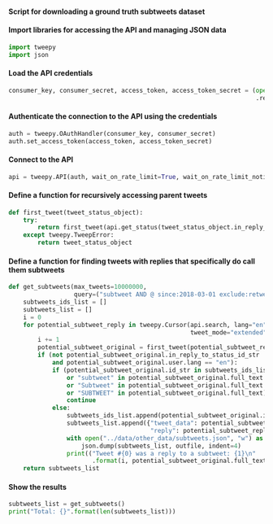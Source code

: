 
#### Script for downloading a ground truth subtweets dataset

#### Import libraries for accessing the API and managing JSON data


```python
import tweepy
import json
```

#### Load the API credentials


```python
consumer_key, consumer_secret, access_token, access_token_secret = (open("../../credentials.txt")
                                                                    .read().split("\n"))
```

#### Authenticate the connection to the API using the credentials


```python
auth = tweepy.OAuthHandler(consumer_key, consumer_secret)
auth.set_access_token(access_token, access_token_secret)
```

#### Connect to the API


```python
api = tweepy.API(auth, wait_on_rate_limit=True, wait_on_rate_limit_notify=True, compression=True)
```

#### Define a function for recursively accessing parent tweets


```python
def first_tweet(tweet_status_object):
    try:
        return first_tweet(api.get_status(tweet_status_object.in_reply_to_status_id_str, tweet_mode="extended"))
    except tweepy.TweepError:
        return tweet_status_object
```

#### Define a function for finding tweets with replies that specifically do call them subtweets


```python
def get_subtweets(max_tweets=10000000, 
                  query=("subtweet AND @ since:2018-03-01 exclude:retweets filter:replies")):
    subtweets_ids_list = []
    subtweets_list = []
    i = 0
    for potential_subtweet_reply in tweepy.Cursor(api.search, lang="en", 
                                                  tweet_mode="extended", q=query).items(max_tweets):
        i += 1
        potential_subtweet_original = first_tweet(potential_subtweet_reply)
        if (not potential_subtweet_original.in_reply_to_status_id_str 
            and potential_subtweet_original.user.lang == "en"):
            if (potential_subtweet_original.id_str in subtweets_ids_list 
                or "subtweet" in potential_subtweet_original.full_text 
                or "Subtweet" in potential_subtweet_original.full_text 
                or "SUBTWEET" in potential_subtweet_original.full_text):
                continue
            else:
                subtweets_ids_list.append(potential_subtweet_original.id_str)
                subtweets_list.append({"tweet_data": potential_subtweet_original._json, 
                                       "reply": potential_subtweet_reply._json})
                with open("../data/other_data/subtweets.json", "w") as outfile:
                    json.dump(subtweets_list, outfile, indent=4)
                print(("Tweet #{0} was a reply to a subtweet: {1}\n"
                       .format(i, potential_subtweet_original.full_text.replace("\n", " "))))
    return subtweets_list
```

#### Show the results


```python
subtweets_list = get_subtweets()
print("Total: {}".format(len(subtweets_list)))
```
